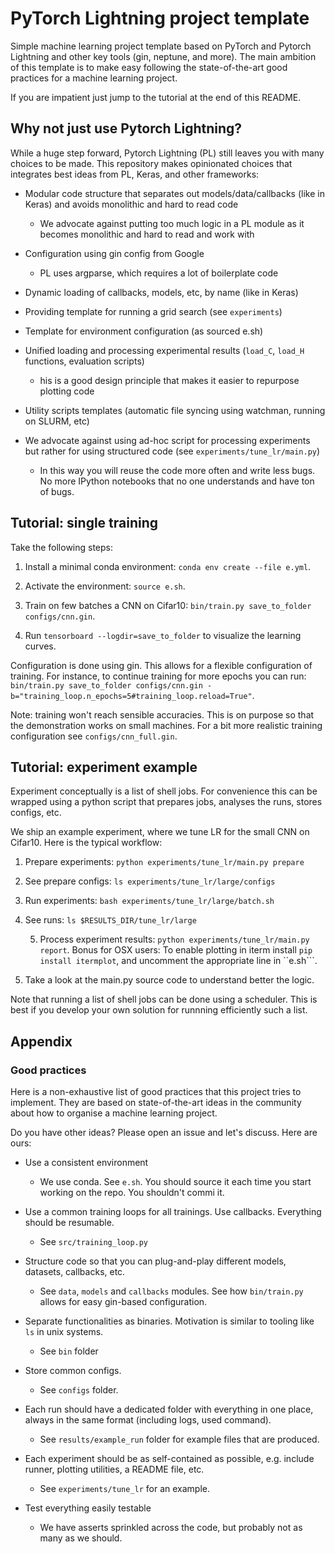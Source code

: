 # PyTorch Lightning project template

Simple machine learning project template based on PyTorch and Pytorch Lightning and other key tools (gin, neptune, and more). The main ambition of this template is to make easy following the state-of-the-art good practices for a machine learning project. 

If you are impatient just jump to the tutorial at the end of this README.

## Why not just use Pytorch Lightning?

While a huge step forward, Pytorch Lightning (PL) still leaves you with many choices to be made. This repository makes opinionated choices that integrates best ideas from PL, Keras, and other frameworks:

* Modular code structure that separates out models/data/callbacks (like in Keras) and avoids monolithic and hard to read code
    
    - We advocate against putting too much logic in a PL module as it becomes monolithic and hard to read and work with

* Configuration using gin config from Google

    - PL uses argparse, which requires a lot of boilerplate code

* Dynamic loading of callbacks, models, etc, by name (like in Keras)

 
* Providing template for running a grid search (see ``experiments``)

 
* Template for environment configuration (as sourced e.sh)

 
* Unified loading and processing experimental results (``load_C``, ``load_H`` functions, evaluation scripts)
    
    - his is a good design principle that makes it easier to repurpose plotting code
 
* Utility scripts templates (automatic file syncing using watchman, running on SLURM, etc)

* We advocate against using ad-hoc script for processing experiments but rather for using structured code (see `experiments/tune_lr/main.py`)

    - In this way you will reuse the code more often and write less bugs. No more IPython notebooks that no one understands and have ton of bugs.

## Tutorial: single training

Take the following steps:

1. Install a minimal conda environment: ``conda env create --file e.yml``.

2. Activate the environment: ``source e.sh``.

3. Train on few batches a CNN on Cifar10: ``bin/train.py save_to_folder configs/cnn.gin``.

4. Run ``tensorboard --logdir=save_to_folder`` to visualize the learning curves.

Configuration is done using gin. This allows for a flexible configuration of training. For instance, to continue training for more epochs you can run: ``bin/train.py save_to_folder configs/cnn.gin -b="training_loop.n_epochs=5#training_loop.reload=True"``.

Note: training won't reach sensible accuracies. This is on purpose so that the demonstration works on small machines. For a bit more realistic training configuration see `configs/cnn_full.gin`.

## Tutorial: experiment example

Experiment conceptually is a list of shell jobs. For convenience this can be wrapped using a python script that prepares jobs, analyses the runs, stores configs, etc.

We ship an example experiment, where we tune LR for the small CNN on Cifar10. Here is the typical workflow:

1. Prepare experiments: `python experiments/tune_lr/main.py prepare`

2. See prepare configs: `ls experiments/tune_lr/large/configs`

3. Run experiments: `bash experiments/tune_lr/large/batch.sh`

4. See runs: `ls $RESULTS_DIR/tune_lr/large`

    5. Process experiment results: `python experiments/tune_lr/main.py report`. Bonus for OSX users: To enable plotting in iterm install ``pip install itermplot``, and uncomment the appropriate line in ``e.sh```.

6. Take a look at the main.py source code to understand better the logic.

Note that running a list of shell jobs can be done using a scheduler. This is best if you develop your own
solution for runnning efficiently such a list.

## Appendix

### Good practices 

Here is a non-exhaustive list of good practices that this project tries to implement. They are based on
state-of-the-art ideas in the community about how to organise a machine learning project. 

Do you have other ideas? Please open an issue and let's discuss. Here are ours:

* Use a consistent environment 

    - We use conda. See `e.sh`. You should source it each time you start working on the repo. You shouldn't commi it. 

* Use a common training loops for all trainings. Use callbacks. Everything should be resumable.

    - See `src/training_loop.py`

* Structure code so that you can plug-and-play different models, datasets, callbacks, etc. 

    - See `data`, `models` and `callbacks` modules. See how `bin/train.py` allows for easy gin-based configuration.

* Separate functionalities as binaries. Motivation is similar to tooling like `ls` in unix systems.

    - See `bin` folder

* Store common configs. 
    
    - See `configs` folder.

* Each run should have a dedicated folder with everything in one place, always in the same format (including logs, used command). 

    - See `results/example_run` folder for example files that are produced.

* Each experiment should be as self-contained as possible, e.g. include runner, plotting utilities, a README file, etc. 

    - See `experiments/tune_lr` for an example. 
    
* Test everything easily testable
   
    - We have asserts sprinkled across the code, but probably not as many as we should.
